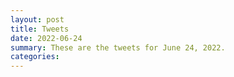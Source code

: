 ```yaml
---
layout: post
title: Tweets
date: 2022-06-24
summary: These are the tweets for June 24, 2022.
categories:
---
```


